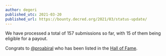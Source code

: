 ```yaml
---
author: degeri
published_utc: 2021-03-20
published_url: https://bounty.decred.org/2021/03/status-update/
---
```


We have processed a total of 157 submissions so far, with 15 of them being eligible for a payout.

Congrats to [@proabiral](https://twitter.com/proabiral) who has been listed in the [Hall of Fame](https://bounty.decred.org/).
